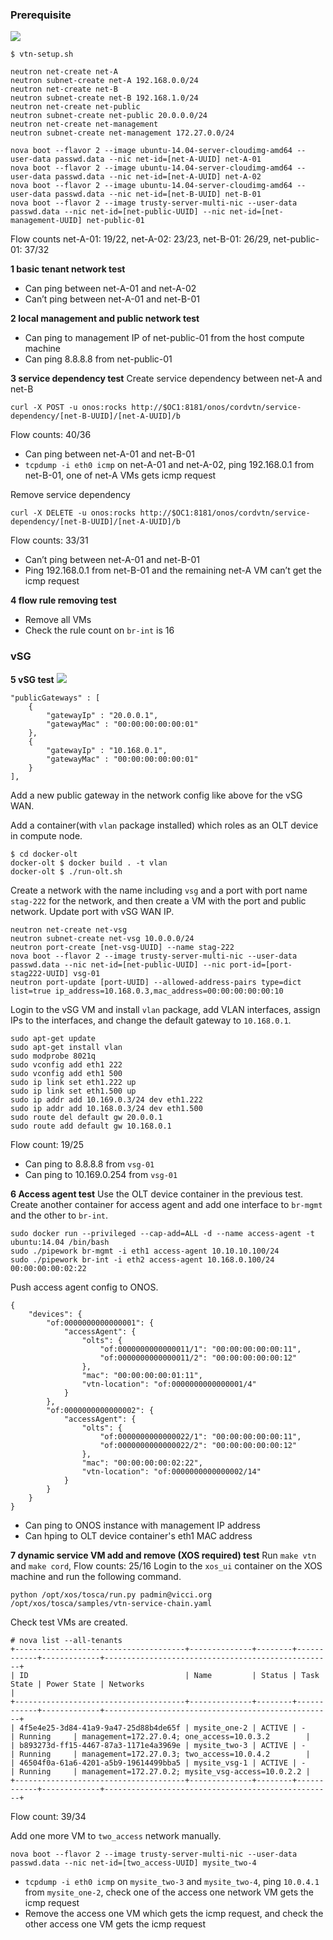 ### Prerequisite
![](https://66.media.tumblr.com/13cb8292cbffe48e2a9cf7cd0585f8af/tumblr_o8ongaffaz1s0jpjfo2_r1_540.png)
```
$ vtn-setup.sh
```
```
neutron net-create net-A
neutron subnet-create net-A 192.168.0.0/24
neutron net-create net-B
neutron subnet-create net-B 192.168.1.0/24
neutron net-create net-public
neutron subnet-create net-public 20.0.0.0/24
neutron net-create net-management
neutron subnet-create net-management 172.27.0.0/24

nova boot --flavor 2 --image ubuntu-14.04-server-cloudimg-amd64 --user-data passwd.data --nic net-id=[net-A-UUID] net-A-01
nova boot --flavor 2 --image ubuntu-14.04-server-cloudimg-amd64 --user-data passwd.data --nic net-id=[net-A-UUID] net-A-02
nova boot --flavor 2 --image ubuntu-14.04-server-cloudimg-amd64 --user-data passwd.data --nic net-id=[net-B-UUID] net-B-01
nova boot --flavor 2 --image trusty-server-multi-nic --user-data passwd.data --nic net-id=[net-public-UUID] --nic net-id=[net-management-UUID] net-public-01
```
Flow counts net-A-01: 19/22, net-A-02: 23/23, net-B-01: 26/29, net-public-01: 37/32

**1 basic tenant network test**
* Can ping between net-A-01 and net-A-02
* Can’t ping between net-A-01 and net-B-01

**2 local management and public network test**
* Can ping to management IP of net-public-01 from the host compute machine
* Can ping 8.8.8.8 from net-public-01

**3 service dependency test**
Create service dependency between net-A and net-B
```
curl -X POST -u onos:rocks http://$OC1:8181/onos/cordvtn/service-dependency/[net-B-UUID]/[net-A-UUID]/b
```
Flow counts: 40/36

* Can ping between net-A-01 and net-B-01
* `tcpdump -i eth0 icmp` on net-A-01 and net-A-02, ping 192.168.0.1 from net-B-01, one of net-A VMs gets icmp request

Remove service dependency
```
curl -X DELETE -u onos:rocks http://$OC1:8181/onos/cordvtn/service-dependency/[net-B-UUID]/[net-A-UUID]/b
```
Flow counts: 33/31

* Can’t ping between net-A-01 and net-B-01
* Ping 192.168.0.1 from net-B-01 and the remaining net-A VM can’t get the icmp request

**4 flow rule removing test**
* Remove all VMs
* Check the rule count on `br-int` is 16

### vSG
**5 vSG test**
![](https://67.media.tumblr.com/26e09e11f90fc45d139c0561bc34ab15/tumblr_o8ongaffaz1s0jpjfo1_r1_540.png)
```
"publicGateways" : [
    {
        "gatewayIp" : "20.0.0.1",
        "gatewayMac" : "00:00:00:00:00:01"
    },
    {
        "gatewayIp" : "10.168.0.1",
        "gatewayMac" : "00:00:00:00:00:01"
    }
],
```
Add a new public gateway in the network config like above for the vSG WAN.

Add a container(with `vlan` package installed) which roles as an OLT device in compute node.
```
$ cd docker-olt
docker-olt $ docker build . -t vlan
docker-olt $ ./run-olt.sh
```

Create a network with the name including `vsg` and a port with port name `stag-222` for the network, and then create a VM with the port and public network. Update port with vSG WAN IP.
```
neutron net-create net-vsg
neutron subnet-create net-vsg 10.0.0.0/24
neutron port-create [net-vsg-UUID] --name stag-222
nova boot --flavor 2 --image trusty-server-multi-nic --user-data passwd.data --nic net-id=[net-public-UUID] --nic port-id=[port-stag222-UUID] vsg-01
neutron port-update [port-UUID] --allowed-address-pairs type=dict list=true ip_address=10.168.0.3,mac_address=00:00:00:00:00:10
```

Login to the vSG VM and install `vlan` package, add VLAN interfaces, assign IPs to the interfaces, and change the default gateway to `10.168.0.1`.
```
sudo apt-get update
sudo apt-get install vlan
sudo modprobe 8021q
sudo vconfig add eth1 222
sudo vconfig add eth1 500
sudo ip link set eth1.222 up
sudo ip link set eth1.500 up
sudo ip addr add 10.169.0.3/24 dev eth1.222
sudo ip addr add 10.168.0.3/24 dev eth1.500
sudo route del default gw 20.0.0.1
sudo route add default gw 10.168.0.1
```
Flow count: 19/25
* Can ping to 8.8.8.8 from `vsg-01`
* Can ping to 10.169.0.254 from `vsg-01`

**6 Access agent test**
Use the OLT device container in the previous test. Create another container for access agent and add one interface to `br-mgmt` and the other to `br-int`.
```
sudo docker run --privileged --cap-add=ALL -d --name access-agent -t ubuntu:14.04 /bin/bash
sudo ./pipework br-mgmt -i eth1 access-agent 10.10.10.100/24
sudo ./pipework br-int -i eth2 access-agent 10.168.0.100/24 00:00:00:00:02:22
```

Push access agent config to ONOS.
```
{
    "devices": {
        "of:0000000000000001": {
            "accessAgent": {
                "olts": {
                    "of:0000000000000011/1": "00:00:00:00:00:11",
                    "of:0000000000000011/2": "00:00:00:00:00:12"
                },
                "mac": "00:00:00:00:01:11",
                "vtn-location": "of:0000000000000001/4"
            }
        },
        "of:0000000000000002": {
            "accessAgent": {
                "olts": {
                    "of:0000000000000022/1": "00:00:00:00:00:11",
                    "of:0000000000000022/2": "00:00:00:00:00:12"
                },
                "mac": "00:00:00:00:02:22",
                "vtn-location": "of:0000000000000002/14"
            }
        }
    }
}
```
* Can ping to ONOS instance with management IP address
* Can hping to OLT device container's eth1 MAC address

**7 dynamic service VM add and remove (XOS required) test**
Run `make vtn` and `make cord`, Flow counts: 25/16
Login to the `xos_ui` container on the XOS machine and run the following command.
```
python /opt/xos/tosca/run.py padmin@vicci.org /opt/xos/tosca/samples/vtn-service-chain.yaml
```
Check test VMs are created.
```
# nova list --all-tenants
+--------------------------------------+--------------+--------+------------+-------------+---------------------------------------------------+
| ID                                   | Name         | Status | Task State | Power State | Networks                                          |
+--------------------------------------+--------------+--------+------------+-------------+---------------------------------------------------+
| 4f5e4e25-3d84-41a9-9a47-25d88b4de65f | mysite_one-2 | ACTIVE | -          | Running     | management=172.27.0.4; one_access=10.0.3.2        |
| b893273d-ff15-4467-87a3-1171e4a3969e | mysite_two-3 | ACTIVE | -          | Running     | management=172.27.0.3; two_access=10.0.4.2        |
| 46504f0a-61a6-4201-a5b9-19614499bba5 | mysite_vsg-1 | ACTIVE | -          | Running     | management=172.27.0.2; mysite_vsg-access=10.0.2.2 |
+--------------------------------------+--------------+--------+------------+-------------+---------------------------------------------------+
```
Flow count: 39/34

Add one more VM to `two_access` network manually.
```
nova boot --flavor 2 --image trusty-server-multi-nic --user-data passwd.data --nic net-id=[two_access-UUID] mysite_two-4
```
* `tcpdump -i eth0 icmp` on `mysite_two-3` and `mysite_two-4`, ping `10.0.4.1` from `mysite_one-2`, check one of the access one network VM gets the icmp request
* Remove the access one VM which gets the icmp request, and check the other access one VM gets the icmp request
